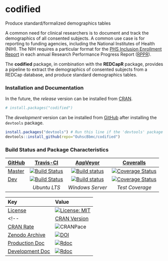 codified
=====================================
Produce standard/formalized demographics tables

A common need for clinical researchers is to document and track the demographics of all consented subjects. A common use case is for reporting to funding agencies, including the National Institutes of Health (NIH). The NIH requires a particular format for the [PHS Inclusion Enrollment Report](https://grants.nih.gov/grants/how-to-apply-application-guide/forms-d/general/g.500-phs-inclusion-enrollment-report.htm) in each annual Research Performance Progress Report ([RPPR](https://grants.nih.gov/grants/rppr/index.htm)).

The <b>codified</b> package, in combination with the <b>REDCapR</b> package, provides a pipeline to extract the demographics of consented subjects from a REDCap database, and produce standard demographics tables.



### Installation and Documentation

In the future, the *release* version can be installed from [CRAN](https://cran.r-project.org/package=codified).
```r
# install.packages("codified")
```

The *development* version can be installed from [GitHub](https://github.com/OuhscBbmc/codified) after installing the `devtools` package.

```r
install.packages("devtools") # Run this line if the 'devtools' package isn't installed already.
devtools::install_github(repo="OuhscBbmc/codified")
```


### Build Status and Package Characteristics

| [GitHub](https://github.com/OuhscBbmc/codified) | [Travis-CI](https://travis-ci.org/OuhscBbmc/codified/builds) | [AppVeyor](https://ci.appveyor.com/project/wibeasley/codified/history) | [Coveralls](https://coveralls.io/r/OuhscBbmc/codified) |
| :----- | :---------------------------: | :-----------------------------: | :-------: |
| [Master](https://github.com/OuhscBbmc/codified/tree/master) | [![Build Status](https://travis-ci.org/OuhscBbmc/codified.svg?branch=master)](https://travis-ci.org/OuhscBbmc/codified) | [![Build status](https://ci.appveyor.com/api/projects/status/geka1g6d7ms45fh8/branch/master?svg=true)](https://ci.appveyor.com/project/wibeasley/codified/branch/master) | [![Coverage Status](https://coveralls.io/repos/github/OuhscBbmc/codified/badge.svg?branch=master)](https://coveralls.io/github/OuhscBbmc/codified?branch=master) |
| [Dev](https://github.com/OuhscBbmc/codified/tree/dev) | [![Build Status](https://travis-ci.org/OuhscBbmc/codified.svg?branch=dev)](https://travis-ci.org/OuhscBbmc/codified) | [![Build status](https://ci.appveyor.com/api/projects/status/geka1g6d7ms45fh8/branch/dev?svg=true)](https://ci.appveyor.com/project/wibeasley/codified/branch/dev) | [![Coverage Status](https://coveralls.io/repos/github/OuhscBbmc/codified/badge.svg?branch=dev)](https://coveralls.io/github/OuhscBbmc/codified?branch=dev) |
| | *Ubuntu LTS* | *Windows Server* | *Test Coverage* |

| Key | Value |
| :--- | :----- |
| [License](https://choosealicense.com/) | [![License: MIT](https://img.shields.io/badge/License-MIT-blue.svg)](https://opensource.org/licenses/MIT) |
<!--| [CRAN Version](https://cran.r-project.org/package=codified) | [![CRAN_Status_Badge](http://www.r-pkg.org/badges/version/codified)](https://cran.r-project.org/package=codified) |
| [CRAN Rate](http://cranlogs.r-pkg.org/) | ![CRANPace](http://cranlogs.r-pkg.org/badges/codified) |
| [Zenodo Archive](https://zenodo.org/search?ln=en&p=codified) | [![DOI](https://zenodo.org/badge/doi/10.5281/zenodo.61990.svg)](https://doi.org/10.5281/zenodo.61990) |
| [Production Doc](https://www.rdocumentation.org/) | [![Rdoc](http://www.rdocumentation.org/badges/version/codified)](http://www.rdocumentation.org/packages/codified) |
| [Development Doc](https://www.rdocumentation.org/) | [![Rdoc](https://img.shields.io/badge/pkgodwn-GitHub.io-orange.svg?longCache=true&style=style=for-the-badge)](https://ouhscbbmc.github.io/codified/) |-->
